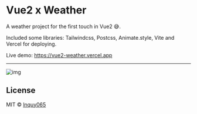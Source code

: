 # Vue2 x Weather

A weather project for the first touch in Vue2 😅.

Included some libraries: Tailwindcss, Postcss, Animate.style, Vite and Vercel for deploying.

Live demo: https://vue2-weather.vercel.app

---

![img]()

## License

MIT © [lnquy065](https://github.com/lnquy065)